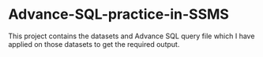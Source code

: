 # Advance-SQL-practice-in-SSMS
This project contains the datasets and Advance SQL query file which I have applied on those datasets to get the required output.
